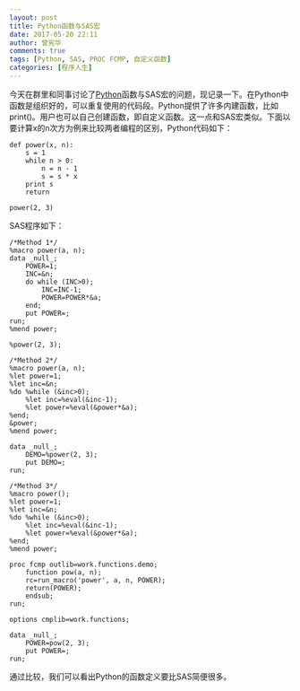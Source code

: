 ```yaml
---
layout: post
title: Python函数与SAS宏
date: 2017-05-20 22:11
author: 曾宪华
comments: true
tags: [Python, SAS, PROC FCMP, 自定义函数]
categories: [程序人生]
---
```

今天在群里和同事讨论了<span style="text-decoration: none;"><a href="https://www.python.org/" target="_blank">Python</a></span>函数与SAS宏的问题，现记录一下。在Python中函数是组织好的，可以重复使用的代码段。Python提供了许多内建函数，比如print()。用户也可以自己创建函数，即自定义函数。这一点和SAS宏类似。下面以要计算x的n次方为例来比较两者编程的区别，Python代码如下：
<pre><code>def power(x, n):
    s = 1
    while n > 0:
        n = n - 1
        s = s * x
    print s
    return

power(2, 3)
</code></pre>
SAS程序如下：
<pre><code>/*Method 1*/
%macro power(a, n);
data _null_;
    POWER=1;
    INC=&n;
    do while (INC>0);
        INC=INC-1;
        POWER=POWER*&a;
    end;
    put POWER=;
run;
%mend power;

%power(2, 3);

/*Method 2*/
%macro power(a, n);
%let power=1;
%let inc=&n;
%do %while (&inc>0);
    %let inc=%eval(&inc-1);
    %let power=%eval(&power*&a);
%end;
&power;
%mend power;

data _null_;
    DEMO=%power(2, 3);
    put DEMO=;
run;

/*Method 3*/
%macro power();
%let power=1;
%let inc=&n;
%do %while (&inc>0);
    %let inc=%eval(&inc-1);
    %let power=%eval(&power*&a);
%end;
%mend power;

proc fcmp outlib=work.functions.demo;
    function pow(a, n);
    rc=run_macro('power', a, n, POWER);
    return(POWER);
    endsub;
run;

options cmplib=work.functions;

data _null_;
    POWER=pow(2, 3);
    put POWER=;
run;
</code></pre>
通过比较，我们可以看出Python的函数定义要比SAS简便很多。